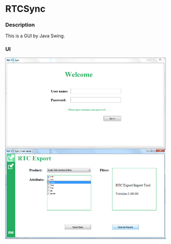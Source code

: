 # RTCSync
### Description
This is a GUI by Java Swing.
### UI
![Login](icon/1.PNG)
![UI](icon/2.PNG)
